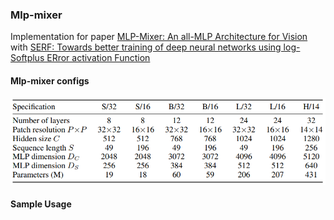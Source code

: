 ### Mlp-mixer

Implementation for paper [MLP-Mixer: An all-MLP Architecture for Vision](https://arxiv.org/abs/2105.01601) with [SERF: Towards better training of deep neural networks using log-Softplus ERror activation Function](https://arxiv.org/abs/2108.09598)

#### Mlp-mixer configs

<img src="https://github.com/bdghuy/Mlp-mixer/blob/main/configs.PNG">

#### Sample Usage
